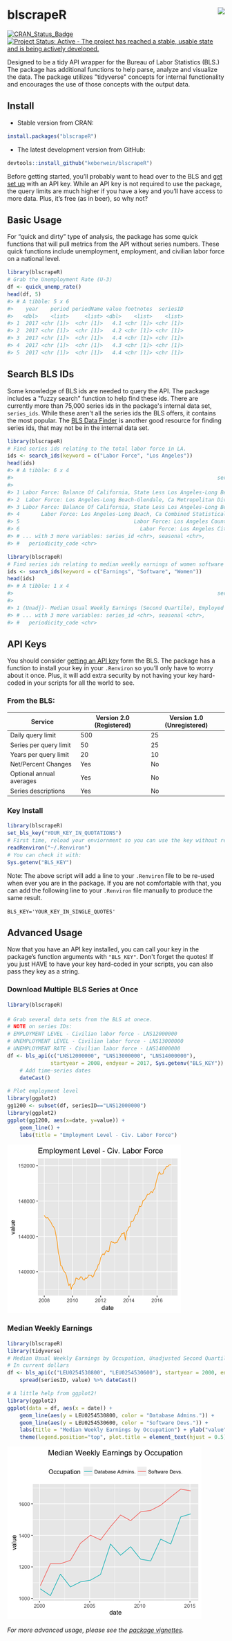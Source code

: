 <!-- README.md is generated from README.Rmd. Please edit that file -->
blscrapeR <img src="man/figures/blscrapeR_hex.png" align="right" />
===================================================================

[![CRAN\_Status\_Badge](https://www.r-pkg.org/badges/version/blscrapeR)](https://www.r-pkg.org/badges/version/blscrapeR) [![Project Status: Active - The project has reached a stable, usable state and is being actively developed.](https://www.repostatus.org/badges/latest/active.svg)](https://www.repostatus.org/#active)

Designed to be a tidy API wrapper for the Bureau of Labor Statistics (BLS.) The package has additional functions to help parse, analyze and visualize the data. The package utilizes "tidyverse" concepts for internal functionality and encourages the use of those concepts with the output data.

Install
-------

-   Stable version from CRAN:

``` r
install.packages("blscrapeR")
```

-   The latest development version from GitHub:

``` r
devtools::install_github("keberwein/blscrapeR")
```

Before getting started, you’ll probably want to head over to the BLS and [get set up](http://data.bls.gov/registrationEngine/) with an API key. While an API key is not required to use the package, the query limits are much higher if you have a key and you’ll have access to more data. Plus, it’s free (as in beer), so why not?

Basic Usage
-----------

For “quick and dirty” type of analysis, the package has some quick functions that will pull metrics from the API without series numbers. These quick functions include unemployment, employment, and civilian labor force on a national level.

``` r
library(blscrapeR)
# Grab the Unemployment Rate (U-3) 
df <- quick_unemp_rate()
head(df, 5)
#> # A tibble: 5 x 6
#>    year    period periodName value footnotes  seriesID
#>   <dbl>    <list>     <list> <dbl>    <list>    <list>
#> 1  2017 <chr [1]>  <chr [1]>   4.1 <chr [1]> <chr [1]>
#> 2  2017 <chr [1]>  <chr [1]>   4.2 <chr [1]> <chr [1]>
#> 3  2017 <chr [1]>  <chr [1]>   4.4 <chr [1]> <chr [1]>
#> 4  2017 <chr [1]>  <chr [1]>   4.3 <chr [1]> <chr [1]>
#> 5  2017 <chr [1]>  <chr [1]>   4.4 <chr [1]> <chr [1]>
```

Search BLS IDs
--------------

Some knowledge of BLS ids are needed to query the API. The package includes a "fuzzy search" function to help find these ids. There are currently more than 75,000 series ids in the package's internal data set, `series_ids`. While these aren't all the series ids the BLS offers, it contains the most popular. The [BLS Data Finder](https://beta.bls.gov/dataQuery/search) is another good resource for finding series ids, that may not be in the internal data set.

``` r
library(blscrapeR)
# Find series ids relating to the total labor force in LA.
ids <- search_ids(keyword = c("Labor Force", "Los Angeles"))
head(ids)
#> # A tibble: 6 x 4
#>                                                                  series_title
#>                                                                         <chr>
#> 1 Labor Force: Balance Of California, State Less Los Angeles-Long Beach-Glend
#> 2  Labor Force: Los Angeles-Long Beach-Glendale, Ca Metropolitan Division (S)
#> 3 Labor Force: Balance Of California, State Less Los Angeles-Long Beach-Glend
#> 4       Labor Force: Los Angeles-Long Beach, Ca Combined Statistical Area (U)
#> 5                                     Labor Force: Los Angeles County, Ca (U)
#> 6                                       Labor Force: Los Angeles City, Ca (U)
#> # ... with 3 more variables: series_id <chr>, seasonal <chr>,
#> #   periodicity_code <chr>
```

``` r
library(blscrapeR)
# Find series ids relating to median weekly earnings of women software developers.
ids <- search_ids(keyword = c("Earnings", "Software", "Women"))
head(ids)
#> # A tibble: 1 x 4
#>                                                                  series_title
#>                                                                         <chr>
#> 1 (Unadj)- Median Usual Weekly Earnings (Second Quartile), Employed Full Time
#> # ... with 3 more variables: series_id <chr>, seasonal <chr>,
#> #   periodicity_code <chr>
```

API Keys
--------

You should consider [getting an API key](http://data.bls.gov/registrationEngine/) form the BLS. The package has a function to install your key in your `.Renviron` so you’ll only have to worry about it once. Plus, it will add extra security by not having your key hard-coded in your scripts for all the world to see.

### From the BLS:

| Service                  | Version 2.0 (Registered) | Version 1.0 (Unregistered) |
|--------------------------|--------------------------|----------------------------|
| Daily query limit        | 500                      | 25                         |
| Series per query limit   | 50                       | 25                         |
| Years per query limit    | 20                       | 10                         |
| Net/Percent Changes      | Yes                      | No                         |
| Optional annual averages | Yes                      | No                         |
| Series descriptions      | Yes                      | No                         |

### Key Install

``` r
library(blscrapeR)
set_bls_key("YOUR_KEY_IN_QUOTATIONS")
# First time, reload your enviornment so you can use the key without restarting R.
readRenviron("~/.Renviron")
# You can check it with:
Sys.getenv("BLS_KEY")
```

Note: The above script will add a line to your `.Renviron` file to be re-used when ever you are in the package. If you are not comfortable with that, you can add the following line to your `.Renviron` file manually to produce the same result.

`BLS_KEY='YOUR_KEY_IN_SINGLE_QUOTES'`

Advanced Usage
--------------

Now that you have an API key installed, you can call your key in the package’s function arguments with `"BLS_KEY"`. Don't forget the quotes! If you just HAVE to have your key hard-coded in your scripts, you can also pass they key as a string.

### Download Multiple BLS Series at Once

``` r
library(blscrapeR)

# Grab several data sets from the BLS at onece.
# NOTE on series IDs: 
# EMPLOYMENT LEVEL - Civilian labor force - LNS12000000
# UNEMPLOYMENT LEVEL - Civilian labor force - LNS13000000
# UNEMPLOYMENT RATE - Civilian labor force - LNS14000000
df <- bls_api(c("LNS12000000", "LNS13000000", "LNS14000000"),
              startyear = 2008, endyear = 2017, Sys.getenv("BLS_KEY")) %>%
    # Add time-series dates
    dateCast()
```

``` r
# Plot employment level
library(ggplot2)
gg1200 <- subset(df, seriesID=="LNS12000000")
library(ggplot2)
ggplot(gg1200, aes(x=date, y=value)) +
    geom_line() +
    labs(title = "Employment Level - Civ. Labor Force")
```

![](https://github.com/keberwein/keberwein.github.io/blob/master/images/bls_img/emplevelggreadme.png?raw=true)

### Median Weekly Earnings

``` r
library(blscrapeR)
library(tidyverse)
# Median Usual Weekly Earnings by Occupation, Unadjusted Second Quartile.
# In current dollars
df <- bls_api(c("LEU0254530800", "LEU0254530600"), startyear = 2000, endyear = 2016, registrationKey = Sys.getenv("BLS_KEY")) %>%
    spread(seriesID, value) %>% dateCast()
```

``` r
# A little help from ggplot2!
library(ggplot2)
ggplot(data = df, aes(x = date)) + 
    geom_line(aes(y = LEU0254530800, color = "Database Admins.")) +
    geom_line(aes(y = LEU0254530600, color = "Software Devs.")) + 
    labs(title = "Median Weekly Earnings by Occupation") + ylab("value") +
    theme(legend.position="top", plot.title = element_text(hjust = 0.5)) 
```

![](https://github.com/keberwein/keberwein.github.io/blob/master/images/bls_img/blscrape_docfig1.png?raw=true)

*For more advanced usage, please see the [package vignettes](https://github.com/keberwein/blscrapeR/tree/master/vignettes).*




